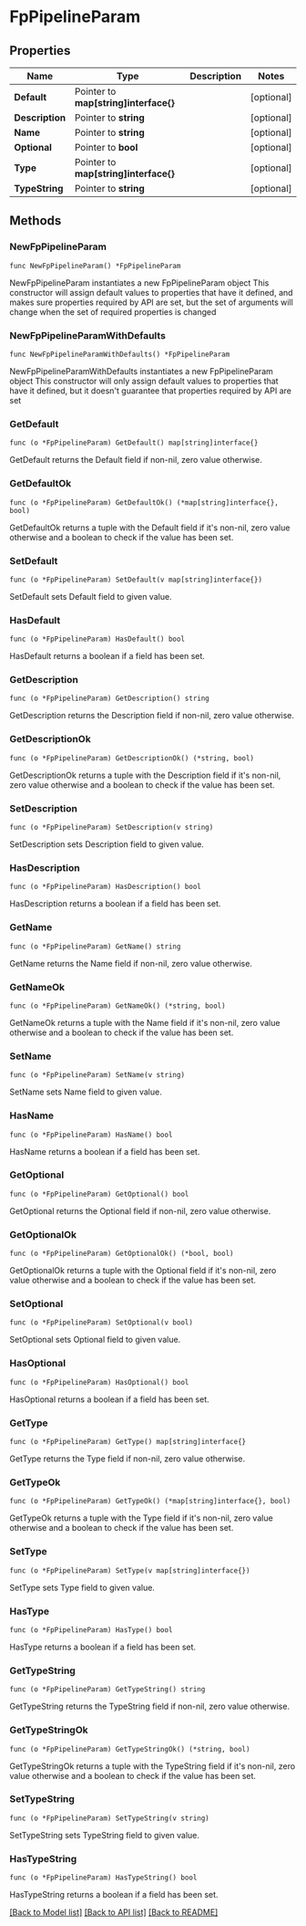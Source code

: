 # FpPipelineParam

## Properties

Name | Type | Description | Notes
------------ | ------------- | ------------- | -------------
**Default** | Pointer to **map[string]interface{}** |  | [optional] 
**Description** | Pointer to **string** |  | [optional] 
**Name** | Pointer to **string** |  | [optional] 
**Optional** | Pointer to **bool** |  | [optional] 
**Type** | Pointer to **map[string]interface{}** |  | [optional] 
**TypeString** | Pointer to **string** |  | [optional] 

## Methods

### NewFpPipelineParam

`func NewFpPipelineParam() *FpPipelineParam`

NewFpPipelineParam instantiates a new FpPipelineParam object
This constructor will assign default values to properties that have it defined,
and makes sure properties required by API are set, but the set of arguments
will change when the set of required properties is changed

### NewFpPipelineParamWithDefaults

`func NewFpPipelineParamWithDefaults() *FpPipelineParam`

NewFpPipelineParamWithDefaults instantiates a new FpPipelineParam object
This constructor will only assign default values to properties that have it defined,
but it doesn't guarantee that properties required by API are set

### GetDefault

`func (o *FpPipelineParam) GetDefault() map[string]interface{}`

GetDefault returns the Default field if non-nil, zero value otherwise.

### GetDefaultOk

`func (o *FpPipelineParam) GetDefaultOk() (*map[string]interface{}, bool)`

GetDefaultOk returns a tuple with the Default field if it's non-nil, zero value otherwise
and a boolean to check if the value has been set.

### SetDefault

`func (o *FpPipelineParam) SetDefault(v map[string]interface{})`

SetDefault sets Default field to given value.

### HasDefault

`func (o *FpPipelineParam) HasDefault() bool`

HasDefault returns a boolean if a field has been set.

### GetDescription

`func (o *FpPipelineParam) GetDescription() string`

GetDescription returns the Description field if non-nil, zero value otherwise.

### GetDescriptionOk

`func (o *FpPipelineParam) GetDescriptionOk() (*string, bool)`

GetDescriptionOk returns a tuple with the Description field if it's non-nil, zero value otherwise
and a boolean to check if the value has been set.

### SetDescription

`func (o *FpPipelineParam) SetDescription(v string)`

SetDescription sets Description field to given value.

### HasDescription

`func (o *FpPipelineParam) HasDescription() bool`

HasDescription returns a boolean if a field has been set.

### GetName

`func (o *FpPipelineParam) GetName() string`

GetName returns the Name field if non-nil, zero value otherwise.

### GetNameOk

`func (o *FpPipelineParam) GetNameOk() (*string, bool)`

GetNameOk returns a tuple with the Name field if it's non-nil, zero value otherwise
and a boolean to check if the value has been set.

### SetName

`func (o *FpPipelineParam) SetName(v string)`

SetName sets Name field to given value.

### HasName

`func (o *FpPipelineParam) HasName() bool`

HasName returns a boolean if a field has been set.

### GetOptional

`func (o *FpPipelineParam) GetOptional() bool`

GetOptional returns the Optional field if non-nil, zero value otherwise.

### GetOptionalOk

`func (o *FpPipelineParam) GetOptionalOk() (*bool, bool)`

GetOptionalOk returns a tuple with the Optional field if it's non-nil, zero value otherwise
and a boolean to check if the value has been set.

### SetOptional

`func (o *FpPipelineParam) SetOptional(v bool)`

SetOptional sets Optional field to given value.

### HasOptional

`func (o *FpPipelineParam) HasOptional() bool`

HasOptional returns a boolean if a field has been set.

### GetType

`func (o *FpPipelineParam) GetType() map[string]interface{}`

GetType returns the Type field if non-nil, zero value otherwise.

### GetTypeOk

`func (o *FpPipelineParam) GetTypeOk() (*map[string]interface{}, bool)`

GetTypeOk returns a tuple with the Type field if it's non-nil, zero value otherwise
and a boolean to check if the value has been set.

### SetType

`func (o *FpPipelineParam) SetType(v map[string]interface{})`

SetType sets Type field to given value.

### HasType

`func (o *FpPipelineParam) HasType() bool`

HasType returns a boolean if a field has been set.

### GetTypeString

`func (o *FpPipelineParam) GetTypeString() string`

GetTypeString returns the TypeString field if non-nil, zero value otherwise.

### GetTypeStringOk

`func (o *FpPipelineParam) GetTypeStringOk() (*string, bool)`

GetTypeStringOk returns a tuple with the TypeString field if it's non-nil, zero value otherwise
and a boolean to check if the value has been set.

### SetTypeString

`func (o *FpPipelineParam) SetTypeString(v string)`

SetTypeString sets TypeString field to given value.

### HasTypeString

`func (o *FpPipelineParam) HasTypeString() bool`

HasTypeString returns a boolean if a field has been set.


[[Back to Model list]](../README.md#documentation-for-models) [[Back to API list]](../README.md#documentation-for-api-endpoints) [[Back to README]](../README.md)


